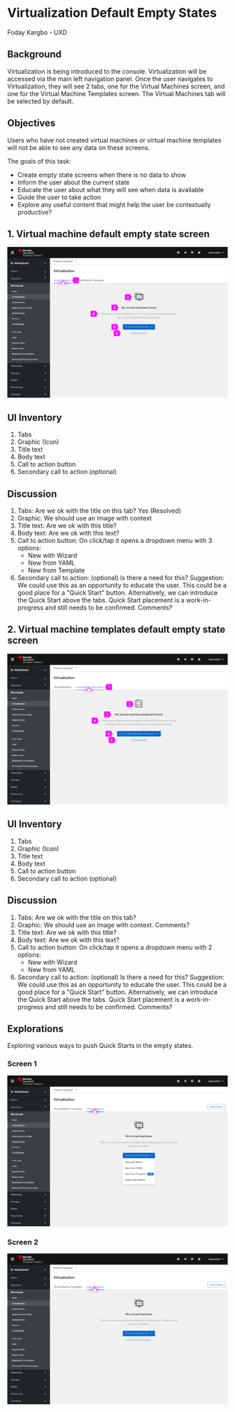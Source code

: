 # Virtualization Default Empty States
Foday Kargbo - UXD
## Background
Virtualization is being introduced to the console. Virtualization will be accessed via the main left navigation panel. Once the user navigates to Virtualization, they will see 2 tabs, one for the Virtual Machines screen, and one for the Virtual Machine Templates screen. The Virtual Machines tab will be selected by default.
## Objectives
Users who have not created virtual machines or virtual machine templates will not be able to see any data on these screens. 

The goals of this task:
- Create empty state screens when there is no data to show
- Inform the user about the current state
- Educate the user about what they will see when data is available
- Guide the user to take action
- Explore any useful content that might help the user be contextually productive?
## 1. Virtual machine default empty state screen
![Virtual machines empty state screen](img/virtual-machines-empty-state.png)
## UI Inventory
1. Tabs
2. Graphic (Icon)
3. Title text
4. Body text
5. Call to action button
6. Secondary call to action (optional)

## Discussion
1. Tabs: Are we ok with the title on this tab? Yes (Resolved)
2. Graphic: We should use an image with context 
3. Title text: Are we ok with this title?
4. Body text: Are we ok with this text?
5. Call to action button: On click/tap it opens a dropdown menu with 3 options:
    - New with Wizard
    - New from YAML
    - New from Template
6. Secondary call to action: (optional) Is there a need for this? Suggestion: We could use this as an opportunity to educate the user. This could be a good place for a "Quick Start" button. Alternatively, we can introduce the Quick Start above the tabs. Quick Start placement is a work-in-progress and still needs to be confirmed. Comments?

## 2. Virtual machine templates default empty state screen
![Virtual machine templates empty state screen](img/virtual-machine-templates-empty-state.png)
## UI Inventory
1. Tabs
2. Graphic (Icon)
3. Title text
4. Body text
5. Call to action button
6. Secondary call to action (optional)

## Discussion
1. Tabs: Are we ok with the title on this tab?
2. Graphic: We should use an image with context. Comments? 
3. Title text: Are we ok with this title?
4. Body text: Are we ok with this text?
5. Call to action button: On click/tap it opens a dropdown menu with 2 options:
    - New with Wizard
    - New from YAML
6. Secondary call to action: (optional) Is there a need for this? Suggestion: We could use this as an opportunity to educate the user. This could be a good place for a "Quick Start" button. Alternatively, we can introduce the Quick Start above the tabs. Quick Start placement is a work-in-progress and still needs to be confirmed. Comments?

## Explorations
Exploring various ways to push Quick Starts in the empty states.
### Screen 1
![Virtual machine empty state screen](img/virtual-machines-empty-state-v2.png)

### Screen 2
![Virtual machine empty state screen 2](img/virtual-machines-empty-state-v3.png)
